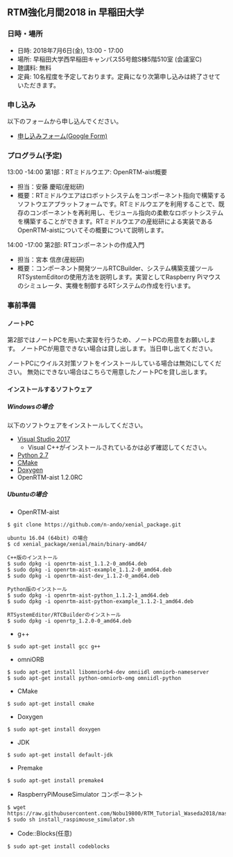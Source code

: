 

<a name="tutorial_waseda"></a>
## RTM強化月間2018 in 早稲田大学

### 日時・場所
- 日時: 2018年7月6日(金), 13:00 - 17:00 
- 場所: 早稲田大学西早稲田キャンパス55号館S棟5階510室 (会議室C)
- 聴講料: 無料
- 定員: 10名程度を予定しております。定員になり次第申し込みは終了させていただきます。
### 申し込み
以下のフォームから申し込んでください。
- [申し込みフォーム(Google Form)](https://goo.gl/forms/0H0lnVIiWMGMDSZx1)


### プログラム(予定)
13:00 -14:00 第1部：RTミドルウエア: OpenRTM-aist概要 
- 担当：安藤 慶昭(産総研)
- 概要：RTミドルウエアはロボットシステムをコンポーネント指向で構築するソフトウエアプラットフォームです。RTミドルウエアを利用することで、既存のコンポーネントを再利用し、モジュール指向の柔軟なロボットシステムを構築することができます。RTミドルウエアの産総研による実装であるOpenRTM-aistについてその概要について説明します。

14:00 -17:00 第2部: RTコンポーネントの作成入門
- 担当：宮本 信彦(産総研)
- 概要：コンポーネント開発ツールRTCBuilder、システム構築支援ツールRTSystemEditorの使用方法を説明します。実習としてRaspberry Piマウスのシミュレータ、実機を制御するRTシステムの作成を行います。

<a name="install"></a>
### 事前準備

#### ノートPC
第2部ではノートPCを用いた実習を行うため、ノートPCの用意をお願いします。
ノートPCが用意できない場合は貸し出します。当日申し出てください。

ノートPCにウイルス対策ソフトをインストールしている場合は無効にしてください。
無効にできない場合はこちらで用意したノートPCを貸し出します。



#### インストールするソフトウェア
##### Windowsの場合
以下のソフトウェアをインストールしてください。
* [Visual Studio 2017](vs_install)
  * Visual C++がインストールされているかは必ず確認してください。
* [Python 2.7](https://www.python.org/ftp/python/2.7.15/python-2.7.15.amd64.msi)
* [CMake](https://cmake.org/files/v3.11/cmake-3.11.4-win64-x64.msi)
* [Doxygen](http://ftp.stack.nl/pub/users/dimitri/doxygen-1.8.11-setup.exe)
* OpenRTM-aist 1.2.0RC

##### Ubuntuの場合
* OpenRTM-aist

```shell
$ git clone https://github.com/n-ando/xenial_package.git

ubuntu 16.04 (64bit) の場合
$ cd xenial_package/xenial/main/binary-amd64/

C++版のインストール
$ sudo dpkg -i openrtm-aist_1.1.2-0_amd64.deb
$ sudo dpkg -i openrtm-aist-example_1.1.2-0_amd64.deb
$ sudo dpkg -i openrtm-aist-dev_1.1.2-0_amd64.deb

Python版のインストール
$ sudo dpkg -i openrtm-aist-python_1.1.2-1_amd64.deb
$ sudo dpkg -i openrtm-aist-python-example_1.1.2-1_amd64.deb

RTSystemEditor/RTCBuilderのインストール
$ sudo dpkg -i openrtp_1.2.0-0_amd64.deb
```

* g++

```shell
$ sudo apt-get install gcc g++
```
* omniORB

```shell
$ sudo apt-get install libomniorb4-dev omniidl omniorb-nameserver
$ sudo apt-get install python-omniorb-omg omniidl-python
```
* CMake

```shell
$ sudo apt-get install cmake
```
* Doxygen

```shell
$ sudo apt-get install doxygen
```

* JDK

```shell
$ sudo apt-get install default-jdk
```
* Premake

```shell
$ sudo apt-get install premake4
```

* RaspberryPiMouseSimulator コンポーネント

```shell
$ wget https://raw.githubusercontent.com/Nobu19800/RTM_Tutorial_Waseda2018/master/install_raspimouse_simulator.sh
$ sudo sh install_raspimouse_simulator.sh
```

* Code::Blocks(任意)

```shell
$ sudo apt-get install codeblocks
```
